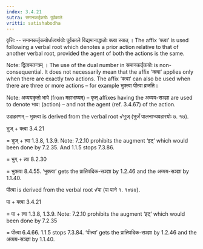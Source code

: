 ```yaml
---
index: 3.4.21
sutra: समानकर्तृकयोः पूर्वकाले
vritti: satishabodha
---
```






वृत्तिः -- समानकर्तृकयोर्धात्‍वर्थयोः पूर्वकाले विद्यमानाद्धातोः क्‍त्‍वा स्‍यात् । The affix ‘क्‍त्‍वा’ is used following a verbal root which denotes a prior action relative to that of another verbal root, provided the agent of both the actions is the same.

Note: द्वित्‍वमतन्‍त्रम् । The use of the dual number in समानकर्तृकयोः is non-consequential. It does not necessarily mean that the affix ‘क्‍त्‍वा’ applies only when there are exactly two actions. The affix ‘क्‍त्‍वा’ can also be used when there are three or more actions – for example भुक्‍त्‍वा पीत्‍वा व्रजति।

Note: अव्ययकृतो भावे (from महाभाष्यम्) – कृत् affixes having the अव्यय-सञ्ज्ञा are used to denote भाव: (action) – and not the agent (ref. 3.4.67) of the action.


उदाहरणम् – भुक्‍त्‍वा is derived from the verbal root √भुज् (भुजँ पालनाभ्यवहारयोः ७. १७).


भुज् + क्त्वा 3.4.21

= भुज् + त्वा 1.3.8, 1.3.9. Note: 7.2.10 prohibits the augment ‘इट्’ which would been done by 7.2.35. And 1.1.5 stops 7.3.86.

= भुग् + त्वा 8.2.30

= भुक्‍त्‍वा 8.4.55. ‘भुक्‍त्‍वा’ gets the प्रातिपदिक-सञ्ज्ञा by 1.2.46 and the अव्यय-सञ्ज्ञा by 1.1.40.


पीत्‍वा is derived from the verbal root √पा (पा पाने १. १०७४).


पा + क्त्वा 3.4.21

= पा + त्वा 1.3.8, 1.3.9. Note: 7.2.10 prohibits the augment ‘इट्’ which would been done by 7.2.35

= पीत्‍वा 6.4.66. 1.1.5 stops 7.3.84. ‘पीत्‍वा’ gets the प्रातिपदिक-सञ्ज्ञा by 1.2.46 and the अव्यय-सञ्ज्ञा by 1.1.40.

